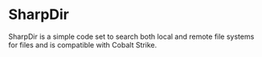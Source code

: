 # SharpDir
SharpDir is a simple code set to search both local and remote file systems for files and is compatible with Cobalt Strike.
